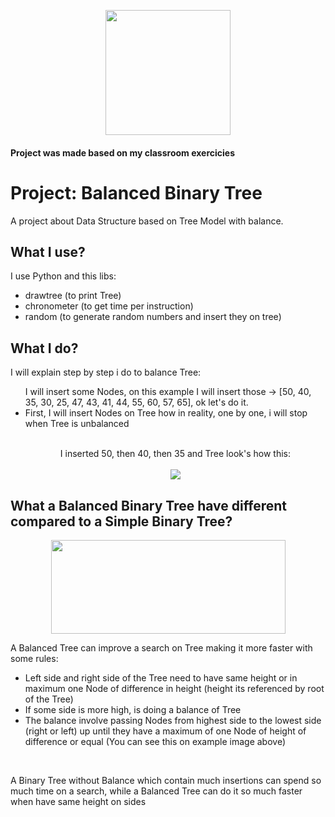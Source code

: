 <p align="center">
  <img width="200" height="200" style="align=center;" src="https://miro.medium.com/max/2400/1*TiJl4Rh47os3hVGoWMwhJQ.gif">
</p>

#### Project was made based on my classroom exercicies

<h1 style"align-text=center;"> Project: Balanced Binary Tree </h1>
 A project about Data Structure based on Tree Model with balance.
 
## What I use?

I use Python and this libs:
    <ul>
      <li> drawtree (to print Tree) </li>
      <li> chronometer (to get time per instruction) </li>
      <li> random (to generate random numbers and insert they on tree) </li>
    </ul>
    

## What I do?

I will explain step by step i do to balance Tree:
  <ul>
    I will insert some Nodes, on this example I will insert those -> [50, 40, 35, 30, 25, 47, 43, 41, 44, 55, 60, 57, 65], ok let's do it.
    <li> First, I will insert Nodes on Tree how in reality, one by one, i will stop when Tree is unbalanced </li>
    </br>
    <p align="center">
      I inserted 50, then 40, then 35 and Tree look's how this:
      </br>
      </br>
      <img style="align=center;" src="https://i.ibb.co/yq14HSP/Copy-of-Untitled-Diagram.png" border="0">
    </p>
  </ul>

## What a Balanced Binary Tree have different compared to a Simple Binary Tree?

<p align="center">
  <img width="375" height="150" style="align=center;" src="https://www.tutorialspoint.com/data_structures_algorithms/images/unbalanced_avl_trees.jpg">
</p>

<p align="left">
  A Balanced Tree can improve a search on Tree making it more faster with some rules:
    <ul>
      <li> Left side and right side of the Tree need to have same height or in maximum one Node of difference in height (height its referenced by root of the Tree)</li>
      <li> If some side is more high, is doing a balance of Tree </li>
      <li> The balance involve passing Nodes from highest side to the lowest side (right or left) up until they have a maximum of one Node of height of difference or equal (You can see this on example image above)</li>
    </ul>
</p>
</br>
<p align="left">
  A Binary Tree without Balance which contain much insertions can spend so much time on a search, while a Balanced Tree can do it so much faster when have same height on sides
</p>

